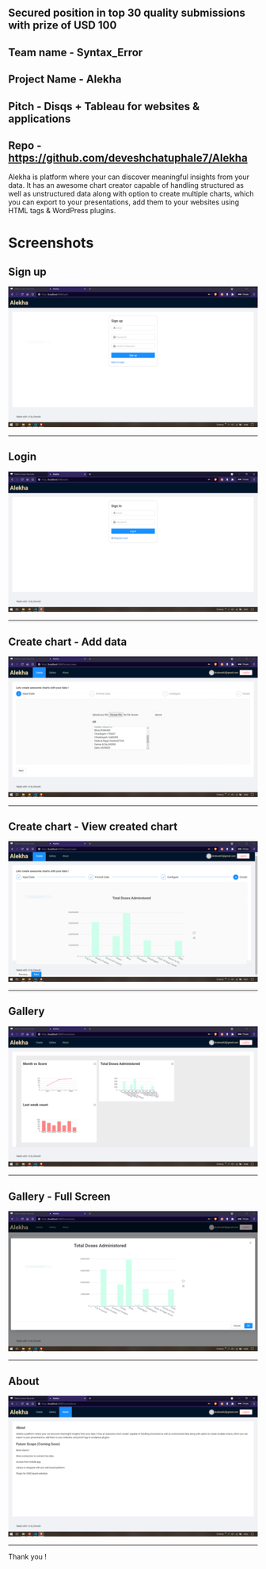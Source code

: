 ## Secured position in top 30 quality submissions with prize of USD 100

## Team name - Syntax_Error

## Project Name - Alekha

## Pitch - Disqs + Tableau for websites & applications



## Repo - https://github.com/deveshchatuphale7/Alekha

Alekha is platform where your can discover meaningful insights from your data. It has 
an awesome chart creator capable of handling structured as well as unstructured data along with option to 
create multiple charts, which you can export to your presentations, add them to your websites using HTML tags & WordPress plugins. 


# Screenshots

## Sign up 
![Sign up](./screenshots/signupPNG.PNG?raw=true "Title")

-------

## Login
![Login](./screenshots/signin.PNG?raw=true "Title")

-------

## Create chart - Add data
![Add data](./screenshots/create1.PNG?raw=true "Title")

-------

## Create chart - View created chart
![View created chart](./screenshots/create2.PNG?raw=true "Title")

-------

## Gallery 
![View created chart](./screenshots/Gallery.PNG?raw=true "Title")

-------

## Gallery - Full Screen 
![Full Screen](./screenshots/Gallery1.PNG?raw=true "Title")

-------

## About 
![About](./screenshots/about.PNG?raw=true "Title")

-------

Thank you !
